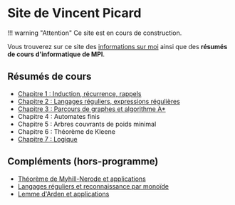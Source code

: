 # Site de Vincent Picard

!!! warning "Attention"
    Ce site est en cours de construction.

Vous trouverez sur ce site des [informations sur moi](aboutme) ainsi que des **résumés de cours d'informatique de MPI**.

## Résumés de cours
- [Chapitre 1 : Induction, récurrence, rappels](general/induction)
- [Chapitre 2 : Langages réguliers, expressions régulières](langages/regexp)
- [Chapitre 3 : Parcours de graphes et algorithme A*](pdf/parcours_graphes.pdf)
- Chapitre 4 : Automates finis
- Chapitre 5 : Arbres couvrants de poids minimal
- Chapitre 6 : Théorème de Kleene
- [Chapitre 7 : Logique](pdf/logique.pdf)

## Compléments (hors-programme)

- [Théorème de Myhill-Nerode et applications](pdf/myhill.pdf)
- [Langages réguliers et reconnaissance par monoïde](pdf/monoides.pdf)
- [Lemme d'Arden et applications](pdf/arden.pdf)
